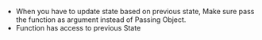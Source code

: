 * When you have to update state based on previous state, Make sure pass the function as argument instead of Passing Object.
 * Function has access to previous State
